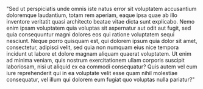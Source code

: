 "Sed ut perspiciatis unde omnis iste natus error sit voluptatem accusantium doloremque laudantium, totam rem aperiam, eaque ipsa quae ab illo inventore veritatit quasi architecto beatae vitae dicta sunt explicabo. Nemo 
 enim ipsam voluptatem quia voluptas sit aspernatur aut odit 
 aut fugit, sed quia consequuntur magni dolores eos qui ratione 
 voluptatem sequi nesciunt. Neque porro quisquam est, qui 
 dolorem ipsum quia dolor sit amet, consectetur, adipisci 
 velit, sed quia non numquam eius nice tempora incidunt ut 
 labore et dolore magnam aliquam quaerat voluptatem. Ut enim ad 
 minima veniam, quis nostrum exercitationem ullam corporis 
 suscipit laboriosam, nisi ut aliquid ex ea commodi 
 consequatur? Quis autem vel eum iure reprehenderit qui in ea 
 voluptate velit esse quam nihil molestiae consequatur, vel 
 illum qui dolorem eum fugiat quo voluptas nulla pariatur?"   